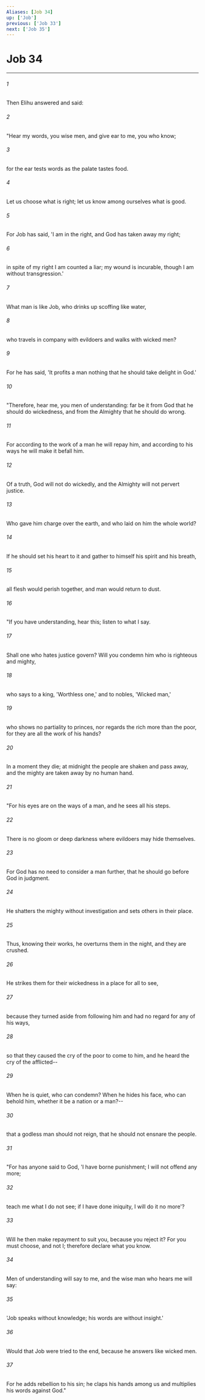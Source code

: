 ```yaml
---
Aliases: [Job 34]
up: ['Job']
previous: ['Job 33']
next: ['Job 35']
---
```

# Job 34
***



###### 1 
Then Elihu answered and said: 

###### 2 
"Hear my words, you wise men, and give ear to me, you who know; 

###### 3 
for the ear tests words as the palate tastes food. 

###### 4 
Let us choose what is right; let us know among ourselves what is good. 

###### 5 
For Job has said, 'I am in the right, and God has taken away my right; 

###### 6 
in spite of my right I am counted a liar; my wound is incurable, though I am without transgression.' 

###### 7 
What man is like Job, who drinks up scoffing like water, 

###### 8 
who travels in company with evildoers and walks with wicked men? 

###### 9 
For he has said, 'It profits a man nothing that he should take delight in God.' 

###### 10 
"Therefore, hear me, you men of understanding: far be it from God that he should do wickedness, and from the Almighty that he should do wrong. 

###### 11 
For according to the work of a man he will repay him, and according to his ways he will make it befall him. 

###### 12 
Of a truth, God will not do wickedly, and the Almighty will not pervert justice. 

###### 13 
Who gave him charge over the earth, and who laid on him the whole world? 

###### 14 
If he should set his heart to it and gather to himself his spirit and his breath, 

###### 15 
all flesh would perish together, and man would return to dust. 

###### 16 
"If you have understanding, hear this; listen to what I say. 

###### 17 
Shall one who hates justice govern? Will you condemn him who is righteous and mighty, 

###### 18 
who says to a king, 'Worthless one,' and to nobles, 'Wicked man,' 

###### 19 
who shows no partiality to princes, nor regards the rich more than the poor, for they are all the work of his hands? 

###### 20 
In a moment they die; at midnight the people are shaken and pass away, and the mighty are taken away by no human hand. 

###### 21 
"For his eyes are on the ways of a man, and he sees all his steps. 

###### 22 
There is no gloom or deep darkness where evildoers may hide themselves. 

###### 23 
For God has no need to consider a man further, that he should go before God in judgment. 

###### 24 
He shatters the mighty without investigation and sets others in their place. 

###### 25 
Thus, knowing their works, he overturns them in the night, and they are crushed. 

###### 26 
He strikes them for their wickedness in a place for all to see, 

###### 27 
because they turned aside from following him and had no regard for any of his ways, 

###### 28 
so that they caused the cry of the poor to come to him, and he heard the cry of the afflicted-- 

###### 29 
When he is quiet, who can condemn? When he hides his face, who can behold him, whether it be a nation or a man?-- 

###### 30 
that a godless man should not reign, that he should not ensnare the people. 

###### 31 
"For has anyone said to God, 'I have borne punishment; I will not offend any more; 

###### 32 
teach me what I do not see; if I have done iniquity, I will do it no more'? 

###### 33 
Will he then make repayment to suit you, because you reject it? For you must choose, and not I; therefore declare what you know. 

###### 34 
Men of understanding will say to me, and the wise man who hears me will say: 

###### 35 
'Job speaks without knowledge; his words are without insight.' 

###### 36 
Would that Job were tried to the end, because he answers like wicked men. 

###### 37 
For he adds rebellion to his sin; he claps his hands among us and multiplies his words against God."
